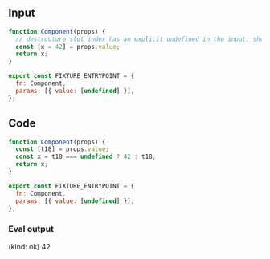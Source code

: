 
## Input

```javascript
function Component(props) {
  // destructure slot index has an explicit undefined in the input, should return default
  const [x = 42] = props.value;
  return x;
}

export const FIXTURE_ENTRYPOINT = {
  fn: Component,
  params: [{ value: [undefined] }],
};

```

## Code

```javascript
function Component(props) {
  const [t18] = props.value;
  const x = t18 === undefined ? 42 : t18;
  return x;
}

export const FIXTURE_ENTRYPOINT = {
  fn: Component,
  params: [{ value: [undefined] }],
};

```
      
### Eval output
(kind: ok) 42